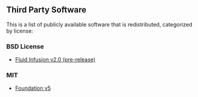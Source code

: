 ## Third Party Software ##

This is a list of publicly available software that is redistributed, categorized by license:

### BSD License ###
* [Fluid Infusion v2.0 (pre-release)](http://fluidproject.org)

### MIT ###
* [Foundation v5](http://foundation.zurb.com)
